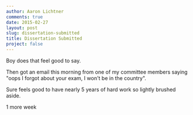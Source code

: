 ```yaml
---
author: Aaron Lichtner
comments: true
date: 2015-02-27
layout: post
slug: dissertation-submitted
title: Dissertation Submitted
project: false
---
```


Boy does that feel good to say.

Then got an email this morning from one of my committee members saying "oops I forgot about your exam, I won't be in the country". 

Sure feels good to have nearly 5 years of hard work so lightly brushed aside. 

1 more week
